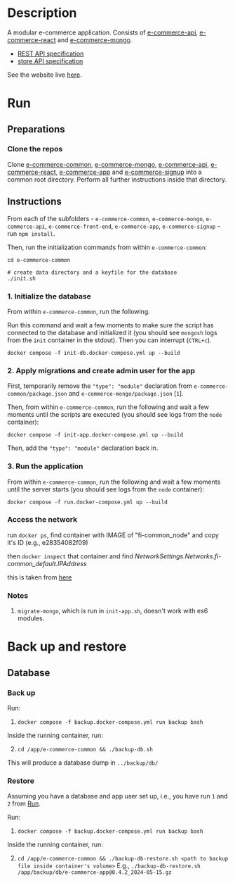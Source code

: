 # Description
A modular e-commerce application. Consists of [e-commerce-api](https://github.com/gottfried-github/e-commerce-api), [e-commerce-react](https://github.com/gottfried-github/e-commerce-react) and [e-commerce-mongo](https://github.com/gottfried-github/e-commerce-mongo).

* [REST API specification](https://github.com/gottfried-github/e-commerce-api#rest-api)
* [store API specification](https://github.com/gottfried-github/e-commerce-api#store-api)

See the website live [here](http://gottfried.chost.com.ua:3000).

# Run
## Preparations
### Clone the repos
Clone [e-commerce-common](https://github.com/gottfried-github/e-commerce-common), [e-commerce-mongo](https://github.com/gottfried-github/e-commerce-mongo), [e-commerce-api](https://github.com/gottfried-github/e-commerce-api), [e-commerce-react](https://github.com/gottfried-github/e-commerce-react), [e-commerce-app](https://github.com/gottfried-github/e-commerce-app) and [e-commerce-signup](https://github.com/gottfried-github/e-commerce-signup) into a common root directory. Perform all further instructions inside that directory.

## Instructions
From each of the subfolders - `e-commerce-common`, `e-commerce-mongo`, `e-commerce-api`, `e-commerce-front-end`, `e-commerce-app`, `e-commerce-signup` - run `npm install`. 

Then, run the initialization commands from within `e-commerce-common`:

```shell
cd e-commerce-common

# create data directory and a keyfile for the database
./init.sh
```

### 1. Initialize the database
From within `e-commerce-common`, run the following.

Run this command and wait a few moments to make sure the script has connected to the database and initialized it (you should see `mongosh` logs from the `init` container in the stdout). Then you can interrupt (`CTRL+c`).

`docker compose -f init-db.docker-compose.yml up --build`

### 2. Apply migrations and create admin user for the app
First, temporarily remove the `"type": "module"` declaration from `e-commerce-common/package.json` and `e-commerce-mongo/package.json` [`1`].

Then, from within `e-commerce-common`, run the following and wait a few moments until the scripts are executed (you should see logs from the `node` container):

`docker compose -f init-app.docker-compose.yml up --build`

Then, add the `"type": "module"` declaration back in.

### 3. Run the application
From within `e-commerce-common`, run the following and wait a few moments until the server starts (you should see logs from the `node` container):

`docker compose -f run.docker-compose.yml up --build`

### Access the network
run `docker ps`, find container with IMAGE of "fi-common_node" and copy it's ID (e.g., e28354082f09)

then `docker inspect` that container and find *NetworkSettings.Networks.fi-common_default.IPAddress*

this is taken from [here](https://stackoverflow.com/a/56741737)

### Notes
1. `migrate-mongo`, which is run in `init-app.sh`, doesn't work with es6 modules.

# Back up and restore
## Database
### Back up
Run:

1. `docker compose -f backup.docker-compose.yml run backup bash`

Inside the running container, run:

2. `cd /app/e-commerce-common && ./backup-db.sh`

This will produce a database dump in `../backup/db/`

### Restore
Assuming you have a database and app user set up, i.e., you have run `1` and `2` from [Run](#run).

Run:

1. `docker compose -f backup.docker-compose.yml run backup bash`

Inside the running container, run:

2. `cd /app/e-commerce-common && ./backup-db-restore.sh <path to backup file inside container's volume>`
  E.g., `./backup-db-restore.sh /app/backup/db/e-commerce-app@0.4.2_2024-05-15.gz`